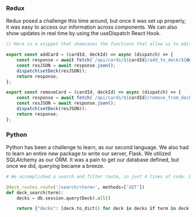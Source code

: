 ### Redux

Redux posed a challenge this time around, but once it was set up properly, it was easy to access our information across components. We can also show updates in real time by using the useDispatch React Hook.

```js
// Here is a snippet that showcases the functions that allow us to edit our decks in real time

export const addCard = (cardId, deckId) => async (dispatch) => {
	const response = await fetch(`/api/cards/${cardId}/add_to_deck/${deckId}`, {method: 'POST'})
	const resJSON = await response.json();
	dispatch(setDeck(resJSON));
	return response;
};

export const removeCard = (cardId, deckId) => async (dispatch) => {
	const response = await fetch(`/api/cards/${cardId}/remove_from_deck/${deckId}`, {method: 'POST'})
	const resJSON = await response.json();
	dispatch(setDeck(resJSON));
	return response;
};
```


### Python

Python has been a challenge to learn, as our second language. We also had to learn an entire new package to write our server, Flask. We utilized SQLAlchemy as our ORM. It was a pain to get our database defined, but once we did, querying became a breeze.

```py
# We accomplished a search and filter route, in just 4 lines of code. List comprehensions played a big role in our back end.

@deck_routes.route('/search/<term>', methods=['GET'])
def deck_search(term):
    decks = db.session.query(Deck).all()

    return {"decks": [deck.to_dict() for deck in decks if term in deck.tags]}

```
